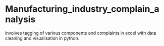 # Manufacturing_industry_complain_analysis
involves tagging of various components and complaints in excel with data cleaning and visualisation in python.

